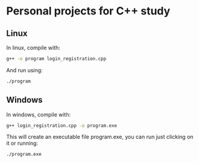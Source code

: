 # Personal projects for C++ study

## Linux
In linux, compile with:
```bash
g++ -o program login_registration.cpp
```
And run using:
```bash
./program
```

## Windows
In windows, compile with:
```bash
g++ login_registration.cpp -o program.exe
```
This will create an executable file program.exe, you can run just clicking on it or running:
```bash
./program.exe
```